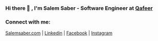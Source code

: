 ### Hi there 👋 , I'm Salem Saber - Software Engineer at [Qafeer][current_company]

### Connect with me:

[Salemsaber.com][website] | [Linkedin][linkedin] | [Facebook][facebook] | [Instagram][instagram]


[website]: https://salemsaber.com
[linkedin]: https://www.linkedin.com/in/salem-saber/
[instagram]: https://www.instagram.com/salem_saber97/
[facebook]: https://web.facebook.com/salem.saber97/
[current_company]: https://qafeer.app/
